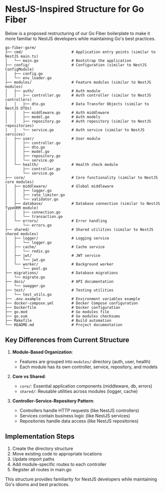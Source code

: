 # NestJS-Inspired Structure for Go Fiber

Below is a proposed restructuring of our Go Fiber boilerplate to make it more familiar to NestJS developers while maintaining Go's best practices.

```
go-fiber-gorm/
├── cmd/                      # Application entry points (similar to NestJS main.ts)
│   └── main.go               # Bootstrap the application
├── config/                   # Configuration (similar to NestJS ConfigModule)
│   ├── config.go
│   └── env_loader.go
├── modules/                  # Feature modules (similar to NestJS modules)
│   ├── auth/                 # Auth module
│   │   ├── controller.go     # Auth controller (similar to NestJS controllers)
│   │   ├── dto.go            # Data Transfer Objects (similar to NestJS DTOs)
│   │   ├── middleware.go     # Auth middleware
│   │   ├── model.go          # Auth models
│   │   ├── repository.go     # Auth repository (similar to NestJS repositories)
│   │   └── service.go        # Auth service (similar to NestJS services)
│   ├── user/                 # User module  
│   │   ├── controller.go
│   │   ├── dto.go
│   │   ├── model.go
│   │   ├── repository.go
│   │   └── service.go
│   └── health/               # Health check module
│       ├── controller.go
│       └── service.go
├── core/                     # Core functionality (similar to NestJS core modules)
│   ├── middleware/           # Global middleware
│   │   ├── logger.go
│   │   ├── rate_limiter.go
│   │   └── validator.go
│   ├── database/             # Database connection (similar to NestJS TypeORM module)
│   │   ├── connection.go
│   │   └── transaction.go
│   └── errors/               # Error handling
│       └── errors.go
├── shared/                   # Shared utilities (similar to NestJS shared modules)
│   ├── logger/               # Logging service
│   │   └── logger.go
│   ├── cache/                # Cache service
│   │   └── redis.go
│   ├── jwt/                  # JWT service
│   │   └── jwt.go
│   └── worker/               # Background worker
│       └── pool.go
├── migrations/               # Database migrations
│   └── migrate.go
├── docs/                     # API documentation
│   └── swagger.go
├── test/                     # Testing utilities
│   └── test_utils.go
├── .env.example              # Environment variables example
├── docker-compose.yml        # Docker Compose configuration
├── Dockerfile                # Docker configuration
├── go.mod                    # Go modules file
├── go.sum                    # Go modules checksums
├── Makefile                  # Build automation
└── README.md                 # Project documentation
```

## Key Differences from Current Structure

1. **Module-Based Organization**: 
   - Features are grouped into `modules/` directory (auth, user, health)
   - Each module has its own controller, service, repository, and models

2. **Core vs Shared**:
   - `core/`: Essential application components (middleware, db, errors)
   - `shared/`: Reusable utilities across modules (logger, cache)

3. **Controller-Service-Repository Pattern**:
   - Controllers handle HTTP requests (like NestJS controllers)
   - Services contain business logic (like NestJS services)
   - Repositories handle data access (like NestJS repositories)

## Implementation Steps

1. Create the directory structure
2. Move existing code to appropriate locations
3. Update import paths
4. Add module-specific routes to each controller
5. Register all routes in main.go

This structure provides familiarity for NestJS developers while maintaining Go's idioms and best practices.